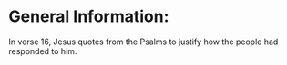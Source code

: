# General Information:

In verse 16, Jesus quotes from the Psalms to justify how the people had responded to him.